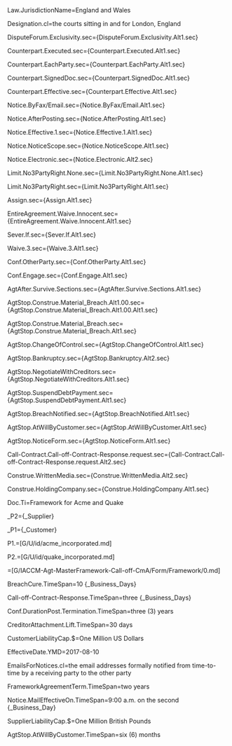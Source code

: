 Law.JurisdictionName=England and Wales

Designation.cl=the courts sitting in and for London, England

DisputeForum.Exclusivity.sec={DisputeForum.Exclusivity.Alt1.sec}

Counterpart.Executed.sec={Counterpart.Executed.Alt1.sec}

Counterpart.EachParty.sec={Counterpart.EachParty.Alt1.sec}

Counterpart.SignedDoc.sec={Counterpart.SignedDoc.Alt1.sec}

Counterpart.Effective.sec={Counterpart.Effective.Alt1.sec}

Notice.ByFax/Email.sec={Notice.ByFax/Email.Alt1.sec}

Notice.AfterPosting.sec={Notice.AfterPosting.Alt1.sec}

Notice.Effective.1.sec={Notice.Effective.1.Alt1.sec}

Notice.NoticeScope.sec={Notice.NoticeScope.Alt1.sec}

Notice.Electronic.sec={Notice.Electronic.Alt2.sec}

Limit.No3PartyRight.None.sec={Limit.No3PartyRight.None.Alt1.sec}

Limit.No3PartyRight.sec={Limit.No3PartyRight.Alt1.sec}

Assign.sec={Assign.Alt1.sec}

EntireAgreement.Waive.Innocent.sec={EntireAgreement.Waive.Innocent.Alt1.sec}

Sever.If.sec={Sever.If.Alt1.sec}

Waive.3.sec={Waive.3.Alt1.sec}

Conf.OtherParty.sec={Conf.OtherParty.Alt1.sec}

Conf.Engage.sec={Conf.Engage.Alt1.sec}

AgtAfter.Survive.Sections.sec={AgtAfter.Survive.Sections.Alt1.sec}

AgtStop.Construe.Material_Breach.Alt1.00.sec={AgtStop.Construe.Material_Breach.Alt1.00.Alt1.sec}

AgtStop.Construe.Material_Breach.sec={AgtStop.Construe.Material_Breach.Alt1.sec}

AgtStop.ChangeOfControl.sec={AgtStop.ChangeOfControl.Alt1.sec}

AgtStop.Bankruptcy.sec={AgtStop.Bankruptcy.Alt2.sec}

AgtStop.NegotiateWithCreditors.sec={AgtStop.NegotiateWithCreditors.Alt1.sec}

AgtStop.SuspendDebtPayment.sec={AgtStop.SuspendDebtPayment.Alt1.sec}

AgtStop.BreachNotified.sec={AgtStop.BreachNotified.Alt1.sec}

AgtStop.AtWillByCustomer.sec={AgtStop.AtWillByCustomer.Alt1.sec}

AgtStop.NoticeForm.sec={AgtStop.NoticeForm.Alt1.sec}

Call-Contract.Call-off-Contract-Response.request.sec={Call-Contract.Call-off-Contract-Response.request.Alt2.sec}

Construe.WrittenMedia.sec={Construe.WrittenMedia.Alt2.sec}

Construe.HoldingCompany.sec={Construe.HoldingCompany.Alt1.sec}

Doc.Ti=Framework for Acme and Quake

_P2=<span id="Def.Supplier.sec">{_Supplier}</span>

_P1=<span id="Def.Customer.sec">{_Customer}</span>

P1.=[G/U/id/acme_incorporated.md]

P2.=[G/U/id/quake_incorporated.md]

=[G/IACCM-Agt-MasterFramework-Call-off-CmA/Form/Framework/0.md]

BreachCure.TimeSpan=10 {_Business_Days}

Call-off-Contract-Response.TimeSpan=three {_Business_Days}

Conf.DurationPost.Termination.TimeSpan=three (3) years

CreditorAttachment.Lift.TimeSpan=30 days

CustomerLiabilityCap.$=One Million US Dollars

EffectiveDate.YMD=2017-08-10

EmailsForNotices.cl=the email addresses formally notified from time-to-time by a receiving party to the other party

FrameworkAgreementTerm.TimeSpan=two years

Notice.MailEffectiveOn.TimeSpan=9:00 a.m. on the second {_Business_Day}

SupplierLiabilityCap.$=One Million British Pounds

AgtStop.AtWillByCustomer.TimeSpan=six (6) months
